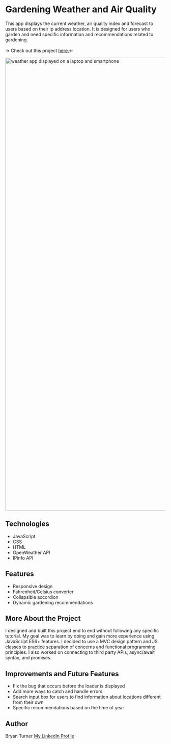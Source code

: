 # Gardening Weather and Air Quality

This app displays the current weather, air quality index and forecast to users based on their ip address location. It is designed for users who garden and need specific information and recommendations related to gardening. </br></br>
-> Check out this project [here.](https://bryturner.github.io/Garden-Weather-AQI-v2/)<-

<img width="1422" alt="weather app displayed on a laptop and smartphone" src="https://user-images.githubusercontent.com/91684316/155932105-cbd22815-556d-4451-b414-dd127b791605.png">

## Technologies
- JavaScript
- CSS
- HTML
- OpenWeather API
- IPinfo API

## Features
- Responsive design
- Fahrenheit/Celsius converter
- Collapsible accordion
- Dynamic gardening recommendations

## More About the Project
I designed and built this project end to end without following any specific tutorial. My goal was to learn by doing and gain more experience using JavaScript ES6+ features. I decided to use a MVC design pattern and JS classes to practice separation of concerns and functional programming principles. I also worked on connecting to third party APIs, async/await syntax, and promises.     

## Improvements and Future Features
- Fix the bug that occurs before the loader is displayed
- Add more ways to catch and handle errors
- Search input box for users to find information about locations different from their own 
- Specific recommendations based on the time of year 

## Author
Bryan Turner
[My LinkedIn Profile](https://www.linkedin.com/in/bryanturnerdev/)
